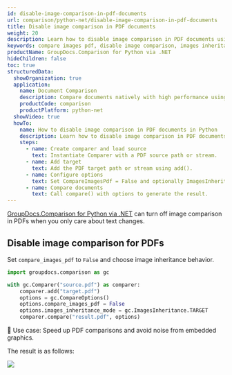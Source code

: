 ```yaml
---
id: disable-image-comparison-in-pdf-documents
url: comparison/python-net/disable-image-comparison-in-pdf-documents
title: Disable image comparison in PDF documents
weight: 20
description: Learn how to disable image comparison in PDF documents using GroupDocs.Comparison for Python via .NET.
keywords: compare images pdf, disable image comparison, images inheritance mode, GroupDocs.Comparison Python
productName: GroupDocs.Comparison for Python via .NET
hideChildren: false
toc: true
structuredData:
  showOrganization: true
  application:
    name: Document Comparison
    description: Compare documents natively with high performance using Python and GroupDocs.Comparison for Python via .NET
    productCode: comparison
    productPlatform: python-net
  showVideo: true
  howTo:
    name: How to disable image comparison in PDF documents in Python
    description: Learn how to disable image comparison in PDF documents in Python step by step
    steps:
      - name: Create comparer and load source
        text: Instantiate Comparer with a PDF source path or stream.
      - name: Add target
        text: Add the PDF target path or stream using add().
      - name: Configure options
        text: Set CompareImagesPdf = False and optionally ImagesInheritanceMode.
      - name: Compare documents
        text: Call compare() with options to generate the result.
---
```


[GroupDocs.Comparison for Python via .NET](https://products.groupdocs.com/comparison/python-net) can turn off image comparison in PDFs when you only care about text changes.

## Disable image comparison for PDFs

Set `compare_images_pdf` to `False` and choose image inheritance behavior.

```python
import groupdocs.comparison as gc

with gc.Comparer("source.pdf") as comparer:
    comparer.add("target.pdf")
    options = gc.CompareOptions()
    options.compare_images_pdf = False
    options.images_inheritance_mode = gc.ImagesInheritance.TARGET
    comparer.compare("result.pdf", options)
```

🔹 Use case: Speed up PDF comparisons and avoid noise from embedded graphics.

The result is as follows:

![](/comparison/python-net/images/disable-image-comparison-in-pdf-documents.png)


